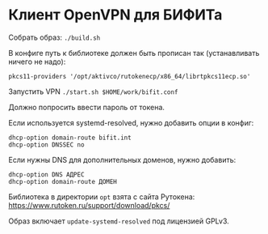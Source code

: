 # Клиент OpenVPN для БИФИТа

Собрать образ: `./build.sh`

В конфиге путь к библиотеке должен быть прописан так
(устанавливать ничего не надо):

```
pkcs11-providers '/opt/aktivco/rutokenecp/x86_64/librtpkcs11ecp.so'
```

Запустить VPN `./start.sh $HOME/work/bifit.conf`

Должно попросить ввести пароль от токена.

Если используется systemd-resolved, нужно добавить опции в конфиг:

```
dhcp-option domain-route bifit.int
dhcp-option DNSSEC no
```

Если нужны DNS для дополнительных доменов, нужно добавить:

```
dhcp-option DNS АДРЕС
dhcp-option domain-route ДОМЕН
```

Библиотека в директории `opt` взята с сайта Рутокена:
https://www.rutoken.ru/support/download/pkcs/

Образ включает `update-systemd-resolved` под лицензией GPLv3.
